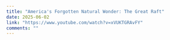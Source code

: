 ```yaml
---
title: "America's Forgotten Natural Wonder: The Great Raft"
date: 2025-06-02
link: "https://www.youtube.com/watch?v=xVUKTGRAvFY"
comments: ""
---
```

